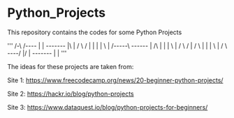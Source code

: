 # Python_Projects
This repository contains the codes for some Python Projects


'''
    /-\       /----  |      |  ------- |\    |
   /   \     /       |      |     |    | \   |
  /-----\    ------  |  /\  |     |    |  \  |
 /       \        /  | /  \ |     |    |   \ |
/         \  ----/   |/    \|  ------- |    \|
'''


The ideas for these projects are taken from:

Site 1: https://www.freecodecamp.org/news/20-beginner-python-projects/

Site 2: https://hackr.io/blog/python-projects

Site 3: https://www.dataquest.io/blog/python-projects-for-beginners/
